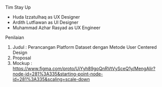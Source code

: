 Tim Stay Up
- Huda Izzatulhaq as UX Designer
- Ardith Lutfiawan as UI Designer
- Muhammad Azhar Rasyad as UX Engineer

Penilaian
1. Judul : Perancangan Platform Dataset dengan Metode User Centered Design
2. Proposal
3. Mockup : https://www.figma.com/proto/UiYyh89goQnRVtVySceQ1y/MengAlir?node-id=281%3A335&starting-point-node-id=281%3A335&scaling=scale-down
